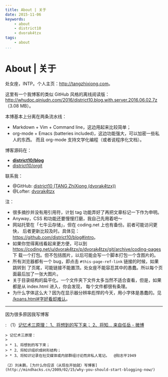```yaml
---
title: About | 关于
date: 2015-11-06
keywords:
    - about
    - district10
    - dvorak4tzx
tags:
    - about
...
```


About | 关于
============

<!-- 主站是 qiniu，coding 是镜像！-->

处女座<!--^[09.12，和张国荣差了整整 36 年。]-->，INTP<!--[^intp]-->。个人主页：<http://tangzhixiong.com>。

这里有一个我博客的类似 GitHub 风格的离线阅读版：
<http://whudoc.qiniudn.com/2016/district10.blog.with.server.2016.06.02.7z>
（3.08 MB）。

[^intp]: [在知乎上，为什么 INTP 型的人特别喜欢在自己的签名里加 INTP 这一标签？ - 徐湘楠的回答 - 知乎](https://www.zhihu.com/question/21304858/answer/80155966)

    <div class="tzx-hide">
    因为真正的 INTP 不找女朋友。

    注意百度百科的这段话解释得十分委婉：

    >   请注意：作为一个男性学者型，也许在评估一段感情，并且做出情感的决定时会有困难。
    >
    >   结果是你也许会被外表夺目、看似感性的女人所着迷，比如说表演者型 (ESFP) 或是
    >   记者型 (ENFP）。
    >
    >   虽然这些具有吸引力的女人在一开始时看起来，似乎令人觉得无法抗拒，但在长久
    >   的关系中，你会觉得她们独特的行为、不负责任的个性会使你发疯。

    我来解释一下这段话的逻辑：

    INTP 的男性只会对 ESFP 和 ENFP 的女性感兴趣（然而很快就没兴趣了）——看到没有，这
    段话的实际意思就是……男性 INTP 不喜欢女人……

    所以如果一个男性在签名里写自己是 INTP，他有可能是在表达……你们懂的吧……

    注意了，如果有一些自称 INTP 看到上面那句，惊道“天哪，原来写上 INTP 自己就找
    不到女朋友了”，然后急急地把 INTP 擦掉……那他有可能不是 INTP……如我上文所说，
    哪个 INTP 男会因为找不到妹子就否认自己 INTP 的身份啊……

    别的就没什么好说了，反正我也考不上 THU、PKU、MIT……

    （虽然分析得不很合理……但好像一语道出天机……）

    <div class="tzx-drawer" shy>
    其他的一些观点

    :   的确很多人一边如厕一边刷知乎。

        INTP：

        I Need Toilet Paper.

        INTP 生存指南：

        1. 不要寻找同类 2. 伪装成正常人 3.不要伤害正常人

        这不是我们的时代。

        认真活一下，然后死掉。

        就这样吧。

        早期关注我的人应该知道，过去在我的签名档上是有 INTJ 的字样的，后来之所
        以把它去掉了，是因为 I 和 J 不太稳定，但是 NT 还是牢牢封死的。

        私以为，喜欢把 MBTI 挂在签名档并不是 INTP 所特有的，事实上，只要是 NT
        型性格的人，就会有很高的可能乐于展现自己的测试结果，这是因为:

        第一，在四大类性格（NT 型概念主义者、SP 型经验主义者、NF 型理想主义者、SJ
        型传统主义者）中，NT 型性格的人更相信这样的测试，因为喜欢将事物分类正是
        他们的性格特点之一，虽然 MBTI 的稳定性不如大五，但比大五更容易辨识，所以
        深受概念主义者喜爱;

        第二，四大类性格中，NT 型的“舒适社交圈”相对来说是最小的：他们通常和同为
        NT 的人社交时才会感到最为舒适，而这类人又是很少的。挂出自己的结果便于快
        速寻找同类，那自然是极好的。( S 型的人对他们来说简直在另一个次元，而 NF 型
        理想主义者虽然可能会对他们有很高的吸引力，但深入接触后，往往会发现两者
        之间有不可调和的矛盾。)

        P.S. 对于我这样的 INTJ 来说，和 ENT 型人格容易交往但行事风格差异较大，
        和INTJ 惺惺相惜却也容易针锋相对，所以最佳的伴侣也正是 INTP 了 ^_^

        性格测试和智商量表顶多就是个相关吧。。

        虽然有越内向的人智商越高的说法，还有智商的各种相关因素的最近研究结果。

        但是 INTP 的人都很孤独又自恋有木有。。

        INTP 的人想要的最高赞同就是你和别人不同你是精英有木有。。

        但是 INTP 相看不顺眼啊。。看到别人说自己是 INTP 立马就有种“你也能是 INTP?”的
        受侮辱感有木有。。

        但是 INTP 的自恋程度往往会掩盖掉换位思考带来的情绪的影响。。

        所以虽然我是 INTP 但绝对不会到处宣扬了。。

        因为宣扬自己是 INTP 的内心活动就是找到同类啊。。

        可是这样反而会被同类仇视啊。。

        至于其他类型的人，INTP 的优越感你们不懂。。。。

        refs and see also

          - [如何搞定一个性格类型是 INTP 的男生？ - 知乎](https://www.zhihu.com/question/21006234)
    </div>
    </div>

本博基本上分离在两条流水线：

  - Markdown + Vim + Command line，这边用起来比较简单；
  - org-mode + Emacs (batteries included)，这边功能强大，可以加密一些私人的东西。
    而且 org-mode 支持文学化编程（或者说程序化文档）。

博客源码在：

  - **[district10/blog](https://github.com/district10/blog)**
  - [district10/orgit](https://github.com/district10/orgit)

联系我：

  - @GitHub: [district10 (TANG ZhiXiong (dvorak4tzx))](https://github.com/district10)
  - @Lofter: [dvorak4tzx](http://dvorak4tzx.lofter.com/)

注：

  - 很多摘抄并没有用引用符，计划 tag 功能弄好了再把文章标记一下作为申明。
  - Anyway，CSS 和功能还要慢慢打磨，我自己先用着吧～
  - 网站托管在「七牛云存储」，但在 coding.net 上也有备份。前者可能访问更快，
    后者更新比较及时。具体见：<https://github.com/district10/blog#intro>。
  - 如果你觉得离线看起来更方便，可以到
    <https://coding.net/u/dvorak4tzx/p/dvorak4tzx/git/archive/coding-pages> 下
    载一个打包。但不包括图片，以后可能会写一个脚本打包一个含图片的。
  - 所有浏览器都有一个 bug，即点击 `#this-page-ref-link` 链接的时候，如果跳转到
    了页尾，可能链接不能置顶。处女座不能容忍其中的愚蠢。所以每个页面最后加了一张大图片。
  - 关于目录结构的扁平化。一个文件夹下文件太多当然不适合查看，但是，如果都是从 index.html 进入，你会发现，
    每个文件都很有条理。
  - 为什么字体这么大？因为在显示器分辨率彪悍的今天，用小字体是愚蠢的。见 [/koans.html#字好看却难认](koans.html#字好看却难认)。

---

因为很多原因我写博客

:   （1）[记忆术三原理：
    1、将想到的写下来；
    2、将知... 来自任岳 - 微博](http://weibo.com/1664910444/Biy24h2m9?type=comment)

    > 记忆术三原理：
    >
    > * 1、将想到的写下来；
    > * 2、将知识组织成树形结构；
    > * 3、将知识记录在社交媒体或内部群组讨论而非私人笔记。  @阳志平1949

    （2）刘未鹏，[为什么你应该（从现在开始就）写博客](http://mindhacks.cn/2009/02/15/why-you-should-start-blogging-now/)

<!-- Notes
![Mathematics is the only truly universal language.](http://gnat.qiniudn.com/jodie-foster-math.png)
![Octocat: Adventure Cat](http://gnat-tang-shared-image.qiniudn.com/octocat/adventure-cat.png)
![Kimonotocat](http://gnat-tang-shared-image.qiniudn.com/octocat/kimonotocat.png)
-->
